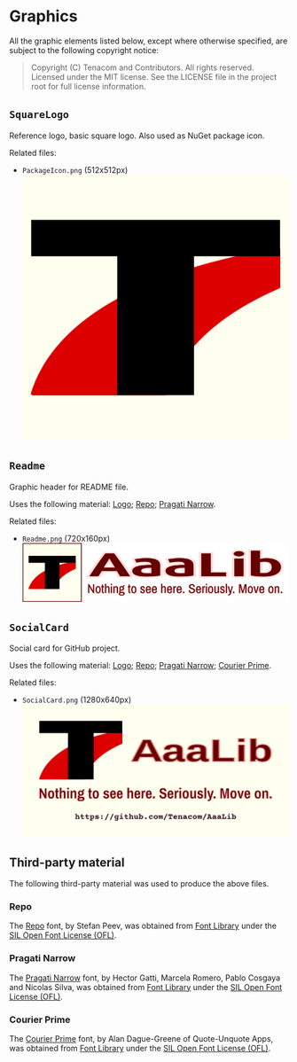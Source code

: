 # Graphics

All the graphic elements listed below, except where otherwise specified, are subject to the following copyright notice:

  > Copyright (C) Tenacom and Contributors. All rights reserved.
  > Licensed under the MIT license. See the LICENSE file in the project root for full license information.

## `SquareLogo`

Reference logo, basic square logo. Also used as NuGet package icon.

Related files:

- `PackageIcon.png` (512x512px)
![PackageIcon](https://raw.githubusercontent.com/Tenacom/AaaLib/main/graphics/PackageIcon.png)

## `Readme`

Graphic header for README file.

Uses the following material: [Logo](#logo); [Repo](#repo); [Pragati Narrow](#pragati-narrow).

Related files:

- `Readme.png` (720x160px)
![Readme.png](https://raw.githubusercontent.com/Tenacom/AaaLib/main/graphics/Readme.png)

## `SocialCard`

Social card for GitHub project.

Uses the following material: [Logo](#logo); [Repo](#repo); [Pragati Narrow](#pragati-narrow); [Courier Prime](#courier-prime).

Related files:

- `SocialCard.png` (1280x640px)
![SocialCard.png](https://raw.githubusercontent.com/Tenacom/AaaLib/main/graphics/SocialCard.png)

## Third-party material

The following third-party material was used to produce the above files.

### Repo

The [Repo](https://fontlibrary.org/en/font/repo) font, by Stefan Peev, was obtained from [Font Library](https://fontlibrary.org) under the [SIL Open Font License (OFL)](https://scripts.sil.org/cms/scripts/page.php?site_id=nrsi&id=OFL).

### Pragati Narrow

The [Pragati Narrow](https://fontlibrary.org/en/font/pragati-narrow) font, by Hector Gatti, Marcela Romero, Pablo Cosgaya and Nicolas Silva, was obtained from [Font Library](https://fontlibrary.org) under the [SIL Open Font License (OFL)](https://scripts.sil.org/cms/scripts/page.php?site_id=nrsi&id=OFL).

### Courier Prime

The [Courier Prime](https://fontlibrary.org/en/font/courier-prime) font, by Alan Dague-Greene of Quote-Unquote Apps, was obtained from [Font Library](https://fontlibrary.org) under the [SIL Open Font License (OFL)](https://scripts.sil.org/cms/scripts/page.php?site_id=nrsi&id=OFL).
